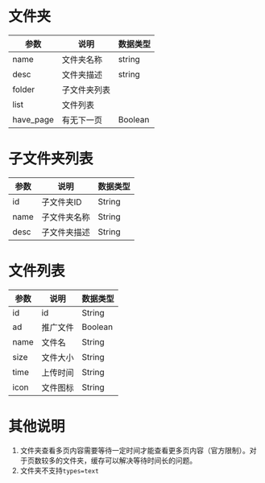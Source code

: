 # 文件夹
| 参数 | 说明 | 数据类型 |
| -- | -- | -- |
| name | 文件夹名称 | string |
| desc | 文件夹描述 | string |
| folder | 子文件夹列表 |  |
| list | 文件列表 | |
| have_page | 有无下一页 | Boolean |

# 子文件夹列表
| 参数 | 说明 | 数据类型 |
| -- | -- | -- |
| id | 子文件夹ID | String |
| name | 子文件夹名称 | String |
| desc | 子文件夹描述 | String |

# 文件列表
| 参数 | 说明 | 数据类型 |
| -- | -- | -- |
| id | id | String |
| ad | 推广文件 | Boolean |
| name | 文件名 | String |
| size | 文件大小 | String |
| time | 上传时间 | String |
| icon | 文件图标 | String |

# 其他说明
1. 文件夹查看多页内容需要等待一定时间才能查看更多页内容（官方限制）。对于页数较多的文件夹，缓存可以解决等待时间长的问题。
2. 文件夹不支持`types=text`
